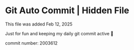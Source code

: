 # Git Auto Commit | Hidden File

This file was added Feb 12, 2025

Just for fun and keeping my daily git commit active 🤪

commit number: 2003612
